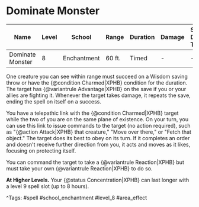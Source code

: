 # Dominate Monster

| Name | Level | School | Range | Duration | Damage | Save DC & Type |
|------|-------|--------|-------|----------|--------|----------------|
| Dominate Monster | 8 | Enchantment | 60 ft. | Timed | - | - |

One creature you can see within range must succeed on a Wisdom saving throw or have the {@condition Charmed|XPHB} condition for the duration. The target has {@variantrule Advantage|XPHB} on the save if you or your allies are fighting it. Whenever the target takes damage, it repeats the save, ending the spell on itself on a success.

You have a telepathic link with the {@condition Charmed|XPHB} target while the two of you are on the same plane of existence. On your turn, you can use this link to issue commands to the target (no action required), such as "{@action Attack|XPHB} that creature," "Move over there," or "Fetch that object." The target does its best to obey on its turn. If it completes an order and doesn't receive further direction from you, it acts and moves as it likes, focusing on protecting itself.

You can command the target to take a {@variantrule Reaction|XPHB} but must take your own {@variantrule Reaction|XPHB} to do so.

**At Higher Levels.** Your {@status Concentration|XPHB} can last longer with a level 9 spell slot (up to 8 hours).

^Tags: #spell #school_enchantment #level_8 #area_effect